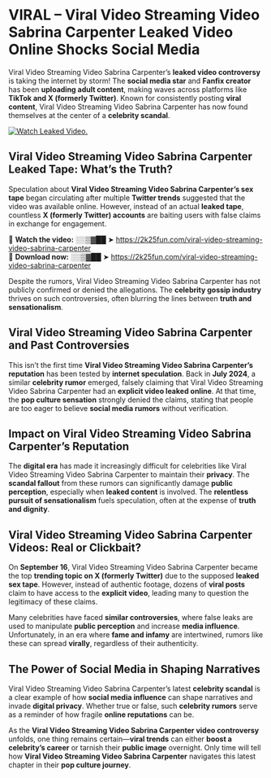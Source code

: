 # VIRAL – Viral Video Streaming Video Sabrina Carpenter Leaked Video Online Shocks Social Media 

Viral Video Streaming Video Sabrina Carpenter’s **leaked video controversy** is taking the internet by storm! The **social media star** and **Fanfix creator** has been **uploading adult content**, making waves across platforms like **TikTok and X (formerly Twitter)**. Known for consistently posting **viral content**, Viral Video Streaming Video Sabrina Carpenter has now found themselves at the center of a **celebrity scandal**.  

[![Watch Leaked Video.](https://miro.medium.com/v2/resize:fit:828/format:webp/1*cilzJN44JGOrTw9NJCrNHA.gif "Watch Leaked Video")](https://2k25fun.com/viral-video-streaming-video-sabrina-carpenter)

## **Viral Video Streaming Video Sabrina Carpenter Leaked Tape: What’s the Truth?**  
Speculation about **Viral Video Streaming Video Sabrina Carpenter’s sex tape** began circulating after multiple **Twitter trends** suggested that the video was available online. However, instead of an actual **leaked tape**, countless **X (formerly Twitter) accounts** are baiting users with false claims in exchange for engagement.  

🔹 **Watch the video:** ░░▒▓██ ➤ https://2k25fun.com/viral-video-streaming-video-sabrina-carpenter  
🔹 **Download now:** ░░▒▓██ ➤ https://2k25fun.com/viral-video-streaming-video-sabrina-carpenter  

Despite the rumors, Viral Video Streaming Video Sabrina Carpenter has not publicly confirmed or denied the allegations. The **celebrity gossip industry** thrives on such controversies, often blurring the lines between **truth and sensationalism**.  

## **Viral Video Streaming Video Sabrina Carpenter and Past Controversies**  
This isn’t the first time **Viral Video Streaming Video Sabrina Carpenter’s reputation** has been tested by **internet speculation**. Back in **July 2024**, a similar **celebrity rumor** emerged, falsely claiming that Viral Video Streaming Video Sabrina Carpenter had an **explicit video leaked online**. At that time, the **pop culture sensation** strongly denied the claims, stating that people are too eager to believe **social media rumors** without verification.  

## **Impact on Viral Video Streaming Video Sabrina Carpenter’s Reputation**  
The **digital era** has made it increasingly difficult for celebrities like Viral Video Streaming Video Sabrina Carpenter to maintain their **privacy**. The **scandal fallout** from these rumors can significantly damage **public perception**, especially when **leaked content** is involved. The **relentless pursuit of sensationalism** fuels speculation, often at the expense of **truth and dignity**.  

## **Viral Video Streaming Video Sabrina Carpenter Videos: Real or Clickbait?**  
On **September 16**, Viral Video Streaming Video Sabrina Carpenter became the top **trending topic on X (formerly Twitter)** due to the supposed **leaked sex tape**. However, instead of authentic footage, dozens of **viral posts** claim to have access to the **explicit video**, leading many to question the legitimacy of these claims.  

Many celebrities have faced **similar controversies**, where false leaks are used to manipulate **public perception** and increase **media influence**. Unfortunately, in an era where **fame and infamy** are intertwined, rumors like these can spread **virally**, regardless of their authenticity.  

## **The Power of Social Media in Shaping Narratives**  
Viral Video Streaming Video Sabrina Carpenter’s latest **celebrity scandal** is a clear example of how **social media influence** can shape narratives and invade **digital privacy**. Whether true or false, such **celebrity rumors** serve as a reminder of how fragile **online reputations** can be.  

As the **Viral Video Streaming Video Sabrina Carpenter video controversy** unfolds, one thing remains certain—**viral trends** can either **boost a celebrity’s career** or tarnish their **public image** overnight. Only time will tell how **Viral Video Streaming Video Sabrina Carpenter** navigates this latest chapter in their **pop culture journey**. 